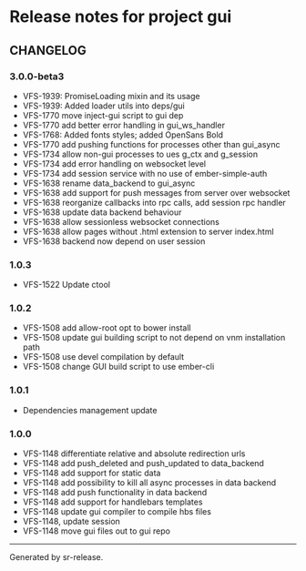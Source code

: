 # Release notes for project gui


CHANGELOG
---------

### 3.0.0-beta3

* VFS-1939: PromiseLoading mixin and its usage
* VFS-1939: Added loader utils into deps/gui
* VFS-1770 move inject-gui script to gui dep
* VFS-1770 add better error handling in gui_ws_handler
* VFS-1768: Added fonts styles; added OpenSans Bold
* VFS-1770 add pushing functions for processes other than gui_async
* VFS-1734 allow non-gui processes to ues g_ctx and g_session
* VFS-1734 add error handling on websocket level
* VFS-1734 add session service with no use of ember-simple-auth
* VFS-1638 rename data_backend to gui_async
* VFS-1638 add support for push messages from server over websocket
* VFS-1638 reorganize callbacks into rpc calls, add session rpc handler
* VFS-1638 update data backend behaviour
* VFS-1638 allow sessionless websocket connections
* VFS-1638 allow pages without .html extension to server index.html
* VFS-1638 backend now depend on user session


### 1.0.3

* VFS-1522 Update ctool


### 1.0.2

* VFS-1508 add allow-root opt to bower install
* VFS-1508 update gui building script to not depend on vnm installation path
* VFS-1508 use devel compilation by default
* VFS-1508 change GUI build script to use ember-cli


### 1.0.1

* Dependencies management update


### 1.0.0


* VFS-1148 differentiate relative and absolute redirection urls
* VFS-1148 add push_deleted and push_updated to data_backend
* VFS-1148 add support for static data
* VFS-1148 add possibility to kill all async processes in data backend
* VFS-1148 add push functionality in data backend
* VFS-1148 add support for handlebars templates
* VFS-1148 update gui compiler to compile hbs files
* VFS-1148, update session
* VFS-1148 move gui files out to gui repo


________

Generated by sr-release. 
